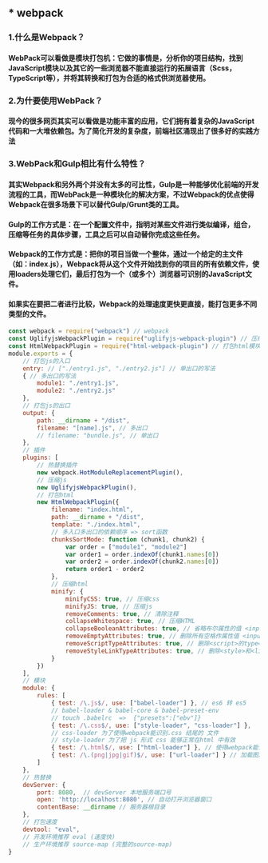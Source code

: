 ## * webpack
   ### 1.什么是Webpack？
   #### WebPack可以看做是模块打包机：它做的事情是，分析你的项目结构，找到JavaScript模块以及其它的一些浏览器不能直接运行的拓展语言（Scss，TypeScript等），并将其转换和打包为合适的格式供浏览器使用。

   ### 2.为什要使用WebPack？
   #### 现今的很多网页其实可以看做是功能丰富的应用，它们拥有着复杂的JavaScript代码和一大堆依赖包。为了简化开发的复杂度，前端社区涌现出了很多好的实践方法

   ### 3.WebPack和Gulp相比有什么特性？
   #### 其实Webpack和另外两个并没有太多的可比性，Gulp是一种能够优化前端的开发流程的工具，而WebPack是一种模块化的解决方案，不过Webpack的优点使得Webpack在很多场景下可以替代Gulp/Grunt类的工具。
   #### Gulp的工作方式是：在一个配置文件中，指明对某些文件进行类似编译，组合，压缩等任务的具体步骤，工具之后可以自动替你完成这些任务。
   #### Webpack的工作方式是：把你的项目当做一个整体，通过一个给定的主文件（如：index.js），Webpack将从这个文件开始找到你的项目的所有依赖文件，使用loaders处理它们，最后打包为一个（或多个）浏览器可识别的JavaScript文件。
   #### 如果实在要把二者进行比较，Webpack的处理速度更快更直接，能打包更多不同类型的文件。

```js
const webpack = require("webpack") // webpack
const UglifyjsWebpackPlugin = require("uglifyjs-webpack-plugin") // 压缩js模块
const HtmlWebpackPlugin = require("html-webpack-plugin") // 打包html模块
module.exports = {
    // 打包js的入口
    entry: // ["./entry1.js", "./entry2.js"] // 单出口的写法
    { // 多出口的写法
        module1: "./entry1.js",
        module2: "./entry2.js"
    },
    // 打包js的出口
    output: {
        path: __dirname + "/dist",
        filename: "[name].js", // 多出口
        // filename: "bundle.js", // 单出口
    },
    // 插件
    plugins: [
        // 热替换插件
        new webpack.HotModuleReplacementPlugin(),
        // 压缩js
        new UglifyjsWebpackPlugin(),
        // 打包html
        new HtmlWebpackPlugin({
            filename: "index.html",
            path: __dirname + "/dist",
            template: "./index.html",
            // 多入口多出口的依赖顺序 => sort函数
            chunksSortMode: function (chunk1, chunk2) {
                var order = ["module1", "module2"]
                var order1 = order.indexOf(chunk1.names[0])
                var order2 = order.indexOf(chunk2.names[0])
                return order1 - order2
            },
            // 压缩html
            minify: {
                minifyCSS: true, // 压缩css
                minifyJS: true, // 压缩js
                removeComments: true, // 清除注释
                collapseWhitespace: true, // 压缩HTML
                collapseBooleanAttributes: true, // 省略布尔属性的值 <input checked='true'/> ==> <input />
                removeEmptyAttributes: true, // 删除所有空格作属性值 <input id='' /> ==> <input />
                removeScriptTypeAttributes: true, // 删除<script>的type='text/javascript'
                removeStyleLinkTypeAttributes: true, // 删除<style>和<link>的type='text/css'
            }
        })
    ],
    // 模块
    module: {
        rules: [
            { test: /\.js$/, use: ["babel-loader"] }, // es6 转 es5
            // babel-loader & babel-core & babel-preset-env
            // touch .babelrc  =>  {"presets":["ebv"]}
            { test: /\.css$/, use: ["style-loader", "css-loader"] },
            // css-loader 为了使得webpack能识别.css 结尾的 文件
            // style-loader 为了把 js 形式 css 能够正常在html 中有效
            { test: /\.html$/, use: ["html-loader"] }, // 使得webpack能识别html
            { test: /\.(png|jpg|gif)$/, use: ["url-loader"] } // 加载图片的 内部含有 file-loader
        ]
    },
    // 热替换
    devServer: {
        port: 8080,  // devServer 本地服务端口号
        open: 'http://localhost:8080', // 自动打开浏览器窗口
        contentBase: __dirname // 服务器根目录
    },
    // 打包速度
    devtool: "eval",
    // 开发环境推荐 eval (速度快)
    // 生产环境推荐 source-map (完整的source-map)
}
```